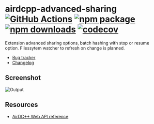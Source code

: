 # airdcpp-advanced-sharing [![GitHub Actions][build-badge]][build] [![npm package][npm-badge]][npm] [![npm downloads][npm-dl-badge]][npm] [![codecov][coverage-badge]][coverage]

Extension advanced sharing options, batch hashing with stop or resume option. Filessytem watcher to refresh on change is planned.

- [Bug tracker](https://github.com/peps1/airdcpp-advanced-sharing/issues)
- [Changelog](https://github.com/peps1/airdcpp-advanced-sharing/blob/master/CHANGELOG.md)

## Screenshot

![Output](doc/none.png?raw=true "None")


## Resources

- [AirDC++ Web API reference](https://airdcpp.docs.apiary.io/)

[build-badge]: https://github.com/peps1/airdcpp-advanced-sharing/workflows/build/badge.svg
[build]: https://github.com/peps1/airdcpp-advanced-sharing/actions

[npm-badge]: https://img.shields.io/npm/v/airdcpp-advanced-sharing.svg?style=flat-square
[npm]: https://www.npmjs.org/package/airdcpp-advanced-sharing
[npm-dl-badge]: https://img.shields.io/npm/dt/airdcpp-advanced-sharing?label=npm%20downloads&style=flat-square

[coverage-badge]: https://codecov.io/gh/peps1/airdcpp-advanced-sharing/branch/master/graph/badge.svg
[coverage]: https://codecov.io/gh/peps1/airdcpp-advanced-sharing